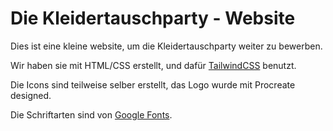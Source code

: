 # Die Kleidertauschparty - Website

Dies ist eine kleine website, um die Kleidertauschparty weiter zu bewerben.

Wir haben sie mit HTML/CSS erstellt, und dafür [TailwindCSS](https://tailwindcss.com) benutzt.

Die Icons sind teilweise selber erstellt, das Logo wurde mit Procreate designed.

Die Schriftarten sind von [Google Fonts](https://fonts.google.com/).